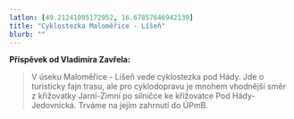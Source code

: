 ```yaml
---
latlon: [49.21241095172952, 16.67857646942139]
title: "Cyklostezka Maloměřice - Líšeň"
blurb: ""
---
```


**Příspěvek od Vladimíra Zavřela:**

> V úseku Maloměřice - Líšeň vede cyklostezka pod Hády. Jde o turisticky fajn trasu, ale pro cyklodopravu je mnohem vhodnější  směr z křižovatky Jarní-Zimní po silničce ke křižovatce Pod Hády-Jedovnická. Trváme na jejím zahrnutí do ÚPmB.
